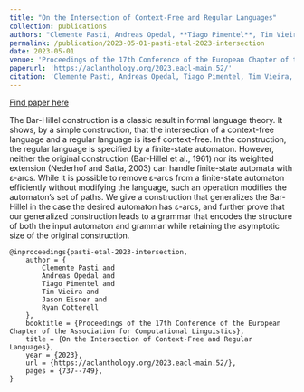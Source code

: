 ```yaml
---
title: "On the Intersection of Context-Free and Regular Languages"
collection: publications
authors: "Clemente Pasti, Andreas Opedal, **Tiago Pimentel**, Tim Vieira, Jason Eisner, Ryan Cotterell"
permalink: /publication/2023-05-01-pasti-etal-2023-intersection
date: 2023-05-01
venue: 'Proceedings of the 17th Conference of the European Chapter of the Association for Computational Linguistics'
paperurl: 'https://aclanthology.org/2023.eacl-main.52/'
citation: 'Clemente Pasti, Andreas Opedal, Tiago Pimentel, Tim Vieira, Jason Eisner, and Ryan Cotterell. 2023. On the Intersection of Context-Free and Regular Languages. In Proceedings of the 17th Conference of the European Chapter of the Association for Computational Linguistics, pages 737–749, Dubrovnik, Croatia. Association for Computational Linguistics.'
---
```


<a href='https://aclanthology.org/2023.eacl-main.52/'>Find paper here</a>

The Bar-Hillel construction is a classic result in formal language theory. It shows, by a simple construction, that the intersection of a context-free language and a regular language is itself context-free. In the construction, the regular language is specified by a finite-state automaton. However, neither the original construction (Bar-Hillel et al., 1961) nor its weighted extension (Nederhof and Satta, 2003) can handle finite-state automata with ε-arcs. While it is possible to remove ε-arcs from a finite-state automaton efficiently without modifying the language, such an operation modifies the automaton’s set of paths. We give a construction that generalizes the Bar- Hillel in the case the desired automaton has ε-arcs, and further prove that our generalized construction leads to a grammar that encodes the structure of both the input automaton and grammar while retaining the asymptotic size of the original construction.

```
@inproceedings{pasti-etal-2023-intersection,
    author = {
        Clemente Pasti and
        Andreas Opedal and
        Tiago Pimentel and
        Tim Vieira and
        Jason Eisner and
        Ryan Cotterell
    },
    booktitle = {Proceedings of the 17th Conference of the European Chapter of the Association for Computational Linguistics},
    title = {On the Intersection of Context-Free and Regular Languages},
    year = {2023},
    url = {https://aclanthology.org/2023.eacl-main.52/},
    pages = {737--749},
}
```